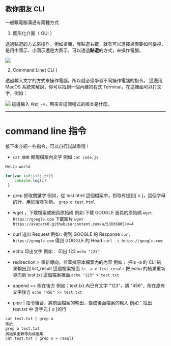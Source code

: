 ## 教你朋友 CLI

一般跟電腦溝通有兩種方式
1. 圖形化介面（ GUI ）

透過點選的方式來操作，例如桌面，我點選右鍵，就有可以選擇桌面要如何檢視，是用中圖示、小圖示還是大圖示，可以透過**點選**的方式，來操作電腦。

![](https://www.techmarks.com/wp-content/uploads/2018/08/%E9%9A%B1%E8%97%8FWindows%E6%A1%8C%E9%9D%A2%E5%9C%96%E7%A4%BA1.png)

2. Command Line( CLI )

透過輸入文字的方式來操作電腦，所以就必須學習不同操作電腦的指令。
這邊用 MacOS 系統來解說，你可以找到一個內建的程式 Terminal，在這裡面可以打文字，例如：

![](https://ithelp.ithome.com.tw/upload/images/20161208/20102342Co0Bq9HX3B.png)
這邊輸入 `程式 -v`，用來查這個程式的版本是什麼。

------

# command line 指令
接下來介紹一些指令，可以自行試試看哦！

* `cat 檔案`  顯現檔案內文字
例如
`cat code.js`
```js
Hello world

for(var i=0;i<3;i++){
    console.log(i)
 }
```
* grep 抓取關鍵字
例如，從 test.html 這個檔案中，抓取有提到[ o ]，這個字母的行，用於搜尋功能。
`
grep o test.html
`
* wget ，下載檔案或網頁原始碼
例如:下載 GOOGLE 首頁的原始碼
`wget https://google.com`
下載圖片
`wget https://avatars0.githubusercontent.com/u/53036805?v=4`

* curl 送出 Request
例如 : 得到 GOOGLE 的 Response
`curl https://google.com`
得到 GOOGLE 的 Head
`curl -i https://google.com`
* echo 印出文字
例如： 印出 123
`echo "123"`

* redirection > 重新導向，並蓋掉原本檔案內的內容
例如： 把ls -a 的 CLI 結果輸出到 list_result 這個檔案裡面
`ls -a > list_result`
把 echo 的結果重新導向到 test.txt 這個檔案裡面
`echo "123" > test.txt`

* append >> 附在後方
例如：text.txt 內已有文字 "123"，將 "456"，附在原有文字後方
`echo "456" >> test.txt`


* pipe | 指令組合，將前面檔案的輸出，變成後面檔案的輸入
例如：找出 test.txt 中 含字元 [ o ]的行
```
cat test.txt | grep o 
等於
grep o test.txt
將結果重新導向成檔案
cat test.txt | grep o > result
```


